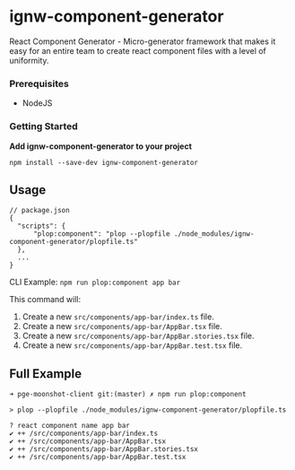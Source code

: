 # ignw-component-generator
React Component Generator - Micro-generator framework that makes it easy for an entire team to create react component files with a level of uniformity.


### Prerequisites
* NodeJS

### Getting Started
**Add ignw-component-generator to your project**
```
npm install --save-dev ignw-component-generator
```

## Usage
```
// package.json
{
  "scripts": {
      "plop:component": "plop --plopfile ./node_modules/ignw-component-generator/plopfile.ts"
  },
  ...
}
```
CLI Example: `npm run plop:component app bar`

This command will:
1. Create a new `src/components/app-bar/index.ts` file.
1. Create a new `src/components/app-bar/AppBar.tsx` file.
1. Create a new `src/components/app-bar/AppBar.stories.tsx` file.
1. Create a new `src/components/app-bar/AppBar.test.tsx` file.

## Full Example
```
➜ pge-moonshot-client git:(master) ✗ npm run plop:component

> plop --plopfile ./node_modules/ignw-component-generator/plopfile.ts

? react component name app bar
✔ ++ /src/components/app-bar/index.ts
✔ ++ /src/components/app-bar/AppBar.tsx
✔ ++ /src/components/app-bar/AppBar.stories.tsx
✔ ++ /src/components/app-bar/AppBar.test.tsx

```

